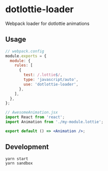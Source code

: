 # dotlottie-loader

Webpack loader for dotlottie animations

## Usage

```js
// webpack.config
module.exports = {
  module: {
    rules: [
      {
        test: /.lottie$/,
        type: 'javascript/auto',
        use: 'dotlottie-loader',
      },
    ],
  },
};
```

```jsx
// AwesomeAnimation.jsx
import React from 'react';
import Animation from './my-module.lottie';

export default () => <Animation />;
```

## Development

```sh
yarn start
yarn sandbox
```
